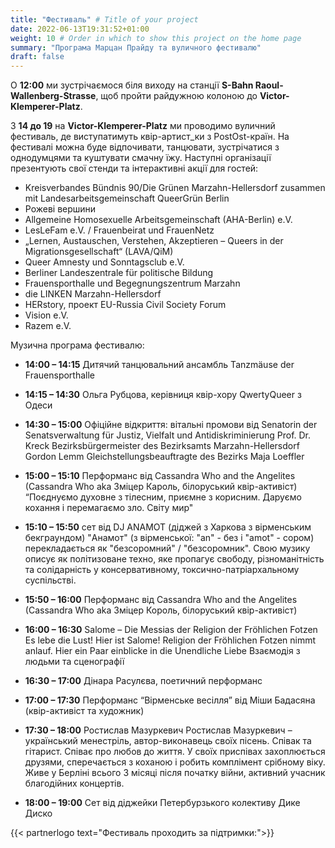 ```yaml
---
title: "Фестиваль" # Title of your project
date: 2022-06-13T19:31:52+01:00
weight: 10 # Order in which to show this project on the home page
summary: "Програма Марцан Прайду та вуличного фестивалю"
draft: false
---
```

О **12:00** ми зустрічаємося біля виходу на станції **S-Bahn Raoul-Wallenberg-Strasse**, щоб пройти райдужною колоною до **Victor-Klemperer-Platz**.

З **14 до 19** на **Victor-Klemperer-Platz** ми проводимо вуличний фестиваль, де виступатимуть квір-артист_ки з PostOst-країн. На фестивалі можна буде відпочивати, танцювати, зустрічатися з однодумцями та куштувати смачну їжу. Наступні організації презентують свої стенди та інтерактивні акції для гостей:

* Kreisverbandes Bündnis 90/Die Grünen Marzahn-Hellersdorf  zusammen mit Landesarbeitsgemeinschaft QueerGrün Berlin
* Рожеві вершини
* Allgemeine Homosexuelle Arbeitsgemeinschaft (AHA-Berlin) e.V.
* LesLeFam e.V. / Frauenbeirat und FrauenNetz
* „Lernen, Austauschen, Verstehen, Akzeptieren – Queers in der Migrationsgesellschaft“ (LAVA/QiM)
* Queer Amnesty und Sonntagsclub e.V.
* Berliner Landeszentrale für politische Bildung
* Frauensporthalle und Begegnungszentrum Marzahn
* die LINKEN Marzahn-Hellersdorf
* HERstory, проект EU-Russia Civil Society Forum
* Vision e.V.
* Razem e.V.

Музична програма фестивалю:

* **14:00 – 14:15** Дитячий танцювальний ансамбль Tanzmäuse der Frauensporthalle

* **14:15 – 14:30** Ольга Рубцова, керівниця квір-хору QwertyQueer з Одеси

* **14:30 – 15:00** Офіційне відкриття: вітальні промови від Senatorin der Senatsverwaltung für Justiz, Vielfalt und Antidiskriminierung Prof. Dr. Kreck Bezirksbürgermeister des Bezirksamts Marzahn-Hellersdorf Gordon Lemm Gleichstellungsbeauftragte des Bezirks Maja Loeffler

* **15:00 – 15:10** Перформанс від Cassandra Who and the Angelites (Cassandra Who aka Зміцер Кароль, білоруський квір-активіст)
“Поєднуємо духовне з тілесним, приємне з корисним. Даруємо кохання і перемагаємо зло. Світу мир"

* **15:10 – 15:50** сет від DJ ANAMOT (діджей з Харкова з вірменським бекграундом)
"Анамот" (з вірменської: "an" - без і "amot" - сором) перекладається як "безсоромний" / "безсоромник". Свою музику описує як політизоване техно, яке пропагує свободу, різноманітність та солідарність у консервативному, токсично-патріархальному суспільстві.

* **15:50 – 16:00** Перформанс від Cassandra Who and the Angelites (Cassandra Who aka Зміцер Король, білоруський квір-активіст)

* **16:00 – 16:30** Salome – Die Messias der Religion der Fröhlichen Fotzen
Es lebe die Lust! Hier ist Salome! Religion der Fröhlichen Fotzen nimmt anlauf. Hier ein Paar einblicke in die Unendliche Liebe Взаємодія з людьми та сценографії

* **16:30 – 17:00** Дінара Расулєва, поетичний перформанс

* **17:00 – 17:30** Перформанс “Вірменське весілля” від Міши Бадасяна (квір-активіст та художник)

* **17:30 – 18:00** Ростислав Мазуркевич
Ростислав Мазуркевич – український менестріль, автор-виконавець своїх пісень.  Співак та гітарист. Співає про любов до життя. У своїх приспівах захоплюється друзями, сперечається з коханою і робить комплімент срібному віку. Живе у Берліні всього 3 місяці після початку війни, активний учасник благодійних концертів.

* **18:00 – 19:00** Сет від діджейки Петербурзького колективу Дике Диско

{{< partnerlogo text="Фестиваль проходить за підтримки:">}}